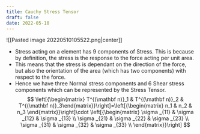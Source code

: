 ```yaml
---
title: Cauchy Stress Tensor
draft: false
date: 2022-05-10
---
```


![[Pasted image 20220510105522.png|center]]

- Stress acting on a element has 9 components of Stress. This is because by definition, the stress is the response to the force acting per unit area. 
- This means that the stress is dependant on the direction of the force, but also the orientation of the area (which has two components) with respect to the force. 
- Hence we have three Normal stress components and 6 Shear stress components which can be represented by the Stress Tensor. 
$$
\left[{\begin{matrix}
T^{(\mathbf n)}_1 & T^{(\mathbf n)}_2 & T^{(\mathbf n)}_3\end{matrix}}\right]=\left[{\begin{matrix}
n_1 & n_2 & n_3
\end{matrix}}\right]\cdot
\left[{\begin{matrix}
\sigma _{11} & \sigma _{12} & \sigma _{13} \\
\sigma _{21} & \sigma _{22} & \sigma _{23} \\
\sigma _{31} & \sigma _{32} & \sigma _{33} \\
\end{matrix}}\right]
$$






